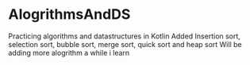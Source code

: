 # AlogrithmsAndDS
Practicing algorithms and datastructures in Kotlin
Added Insertion sort, selection sort, bubble sort, merge sort, quick sort and heap sort 
Will be adding more alogrithm a while i learn
